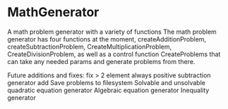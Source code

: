 # MathGenerator
A math problem generator with a variety of functions
The math problem generator has four functions at the moment, createAdditionProblem, createSubtractionProblem, CreateMultiplicationProblem, CreateDivisionProblem,
as well as a control function CreateProblems that can take any needed params and generate problems from there. 

Future additions and fixes: 
fix > 2 element always positive subtraction generator
add 
Save problems to filesystem
Solvable and unsolvable quadratic equation generator
Algebraic equation generator
Inequality generator

